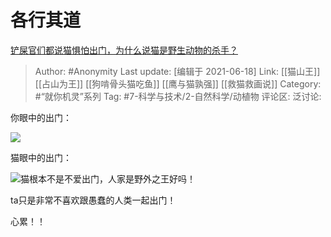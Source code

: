 # 各行其道
[铲屎官们都说猫惧怕出门，为什么说猫是野生动物的杀手？](https://www.zhihu.com/question/379559879/answer/1080246604)

> Author: #Anonymity
> Last update: [编辑于 2021-06-18]
> Link: [[猫山王]] [[占山为王]] [[狗啃骨头猫吃鱼]] [[鹰与猫孰强]] [[救猫救画说]]
> Category: #“就你机灵”系列
> Tag: #7-科学与技术/2-自然科学/动植物
> 评论区:
> 泛讨论:

你眼中的出门：

![](https://pic4.zhimg.com/50/v2-3c7547dfb3002e69bcddb9167eb590a9_hd.jpg?source=1940ef5c)

猫眼中的出门：

![](https://pic4.zhimg.com/50/v2-8d9042aa08bdc3ee8d93c2bf7d0447e3_hd.jpg?source=1940ef5c)猫根本不是不爱出门，人家是野外之王好吗！

ta只是非常不喜欢跟愚蠢的人类一起出门！

心累！！
